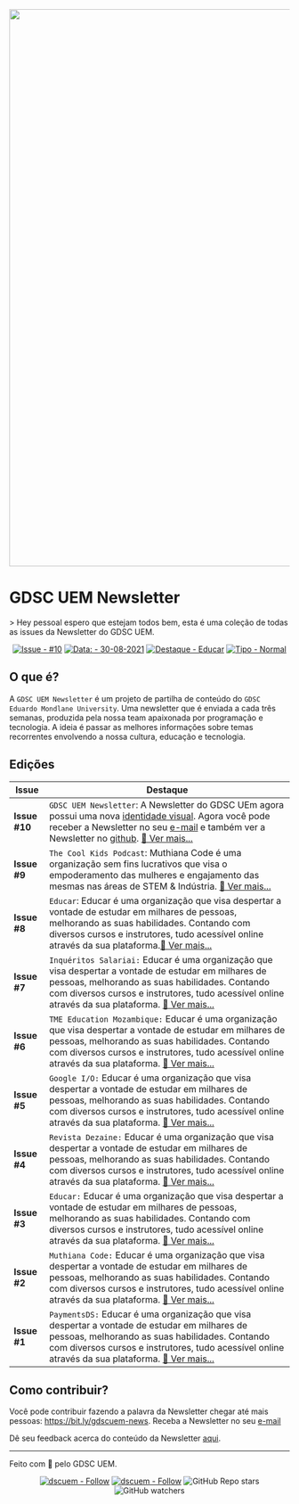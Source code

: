 
  
 <img src="https://user-images.githubusercontent.com/50568515/130362231-2d2f81a1-e3a5-48bf-8923-308ab0ac80eb.png" width="1000px" /> 
  <h1 align="left">
    GDSC UEM Newsletter
  </h1>
> Hey pessoal espero que estejam todos bem, esta é uma coleção de todas as issues da Newsletter do GDSC UEM.

<span align="center">

[![Issue - #10](https://img.shields.io/badge/Issue-%2310-2ea44f)](https://https://github.com/DSC-Eduardo-Mondlane-University/newsletter/tree/main/2021/)
[![Data: - 30-08-2021](https://img.shields.io/badge/Data%3A-30--08--2021-brightgreen)](https://https://github.com/DSC-Eduardo-Mondlane-University/newsletter/tree/main/2021/)
[![Destaque - Educar](https://img.shields.io/badge/Destaque-Educar-yellow)](https://https://github.com/DSC-Eduardo-Mondlane-University/newsletter/tree/main/2021/) [![Tipo  - Normal](https://img.shields.io/badge/Tipo_-Normal-blue)](https://https://github.com/DSC-Eduardo-Mondlane-University/newsletter/tree/main/2021/)

</span>

## O que é?
A `GDSC UEM Newsletter` é um projeto de partilha de conteúdo do `GDSC Eduardo Mondlane University`. Uma newsletter que é enviada a cada três semanas, produzida pela nossa team apaixonada por programação e tecnologia. A ideia é passar as melhores informações sobre temas recorrentes envolvendo a nossa cultura, educação e tecnologia.

## Edições
**Issue**|**Destaque**| 
--------|-----------------
**Issue #10** | `GDSC UEM Newsletter`: A Newsletter do GDSC UEm agora possui uma nova [identidade visual](https://www.instagram.com/gdscuem/). Agora você pode receber a Newsletter no seu [e-mail](https://gmail.us5.list-manage.com/subscribe?u=bbe58c81938691a75a8f6d316&id=710b96e38c) e também ver a Newsletter no [github](https://github.com/DSC-Eduardo-Mondlane-University/newsletter). [📎 Ver mais...](https://github.com/DSC-Eduardo-Mondlane-University/newsletter/tree/main/2021/S2/issue-10)
**Issue #9** | `The Cool Kids Podcast`: Muthiana Code é uma organização sem fins lucrativos que visa o empoderamento das mulheres e engajamento das mesmas nas áreas de STEM & Indústria. [📎 Ver mais...](https://github.com/DSC-Eduardo-Mondlane-University/newsletter/tree/main/2021/S1/issue-9)
**Issue #8**| `Educar`: Educar é uma organização que visa despertar a vontade de estudar em milhares de pessoas, melhorando as suas habilidades. Contando com diversos cursos e instrutores, tudo acessível online através da sua plataforma.[📎 Ver mais...](https://github.com/DSC-Eduardo-Mondlane-University/newsletter/tree/main/2021/S1/issue-8)
**Issue #7** | `Inquéritos Salariai:` Educar é uma organização que visa despertar a vontade de estudar em milhares de pessoas, melhorando as suas habilidades. Contando com diversos cursos e instrutores, tudo acessível online através da sua plataforma. [📎 Ver mais...](https://github.com/DSC-Eduardo-Mondlane-University/newsletter/tree/main/2021/S1/issue-7)
**Issue #6** | `TME Education Mozambique:` Educar é uma organização que visa despertar a vontade de estudar em milhares de pessoas, melhorando as suas habilidades. Contando com diversos cursos e instrutores, tudo acessível online através da sua plataforma.  [📎 Ver mais...](https://github.com/DSC-Eduardo-Mondlane-University/newsletter/tree/main/2021/S1/issue-6)
**Issue #5** | `Google I/O:` Educar é uma organização que visa despertar a vontade de estudar em milhares de pessoas, melhorando as suas habilidades. Contando com diversos cursos e instrutores, tudo acessível online através da sua plataforma. [📎 Ver mais...](https://github.com/DSC-Eduardo-Mondlane-University/newsletter/tree/main/2021/S1/issue-5)
**Issue #4** | `Revista Dezaine:` Educar é uma organização que visa despertar a vontade de estudar em milhares de pessoas, melhorando as suas habilidades. Contando com diversos cursos e instrutores, tudo acessível online através da sua plataforma.  [📎 Ver mais...](https://github.com/DSC-Eduardo-Mondlane-University/newsletter/tree/main/2021/S1/issue-4) 
**Issue #3** | `Educar:` Educar é uma organização que visa despertar a vontade de estudar em milhares de pessoas, melhorando as suas habilidades. Contando com diversos cursos e instrutores, tudo acessível online através da sua plataforma. [📎 Ver mais...](https://github.com/DSC-Eduardo-Mondlane-University/newsletter/tree/main/2021/S1/issue-3)
**Issue #2**| `Muthiana Code:` Educar é uma organização que visa despertar a vontade de estudar em milhares de pessoas, melhorando as suas habilidades. Contando com diversos cursos e instrutores, tudo acessível online através da sua plataforma. [📎 Ver mais...](https://github.com/DSC-Eduardo-Mondlane-University/newsletter/tree/main/2021/S1/issue-2)
**Issue #1** | `PaymentsDS:` Educar é uma organização que visa despertar a vontade de estudar em milhares de pessoas, melhorando as suas habilidades. Contando com diversos cursos e instrutores, tudo acessível online através da sua plataforma. [📎 Ver mais...](https://github.com/DSC-Eduardo-Mondlane-University/newsletter/tree/main/2021/S1/issue-1)
## Como contribuir?
Você pode contribuir fazendo a palavra da Newsletter chegar até mais pessoas: https://bit.ly/gdscuem-news.
Receba a Newsletter no seu [e-mail](https://gmail.us5.list-manage.com/subscribe?u=bbe58c81938691a75a8f6d316&id=710b96e38c) 

Dê seu feedback acerca do conteúdo da Newsletter [aqui](https://bit.ly/dscnewsletter-feedback).

---
Feito com 💙 pelo GDSC UEM.
<p align="center">
  <a href="https://twitter.com/gdscuem"><img src="https://img.shields.io/badge/gdscuem-Follow-1DA1F2?logo=Twitter" alt="dscuem - Follow"></a>
  <a href="https://instagram.com/gdscuem"><img src="https://img.shields.io/badge/gdscuem-Follow-E4405F?logo=Instagram" alt="dscuem - Follow"></a>
  <img alt="GitHub Repo stars" src="https://img.shields.io/github/stars/DSC-Eduardo-Mondlane-University/newsletter?style=social">
  <img alt="GitHub watchers" src="https://img.shields.io/github/watchers/DSC-Eduardo-Mondlane-University/newsletter?style=social">

</p>
